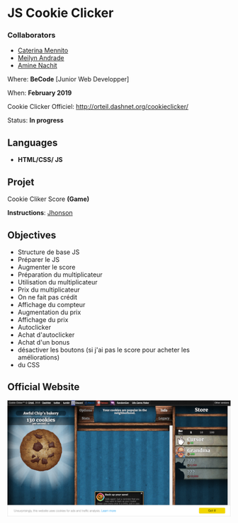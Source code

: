 # JS Cookie Clicker

### Collaborators

* [Caterina Mennito](https://github.com/caterinamennito)
* [Meilyn Andrade](https://github.com/meilyn/)
* [Amine Nachit](https://github.com/webmaster83)

Where: **BeCode** [Junior Web Developper]

When: **February 2019** 

Cookie Clicker Officiel: http://orteil.dashnet.org/cookieclicker/

Status: **In progress**

## Languages
* __HTML/CSS/ JS__

## Projet

Cookie Cliker Score **(Game)**

**Instructions**: [Jhonson](https://github.com/becodeorg/BXL-Johnson-3.9/tree/master/Projets/coockie-clicker)

## Objectives

* Structure de base JS
* Préparer le JS
* Augmenter le score
* Préparation du multiplicateur
* Utilisation du multiplicateur
* Prix du multiplicateur
* On ne fait pas crédit
* Affichage du compteur
* Augmentation du prix
* Affichage du prix
* Autoclicker
* Achat d'autoclicker
* Achat d'un bonus
* désactiver les boutons (si j'ai pas le score pour acheter les améliorations)
* du CSS

## Official Website
![Ofiicial](cookieclicker_.png)




